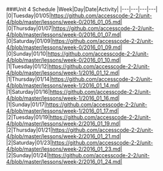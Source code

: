 ###Unit 4 Schedule
|Week|Day|Date|Activity|
|---|---|---|---|
|0|Tuesday|01/05|https://github.com/accesscode-2-2/unit-4/blob/master/lessons/week-0/2016_01_05.md|
|0|Thursday|01/07|https://github.com/accesscode-2-2/unit-4/blob/master/lessons/week-0/2016_01_07.md|
|0|Saturday|01/09|https://github.com/accesscode-2-2/unit-4/blob/master/lessons/week-0/2016_01_09.md|
|0|Sunday|01/10|https://github.com/accesscode-2-2/unit-4/blob/master/lessons/week-0/2016_01_10.md|
|1|Tuesday|01/12|https://github.com/accesscode-2-2/unit-4/blob/master/lessons/week-1/2016_01_12.md|
|1|Thursday|01/14|https://github.com/accesscode-2-2/unit-4/blob/master/lessons/week-1/2016_01_14.md|
|1|Saturday|01/16|https://github.com/accesscode-2-2/unit-4/blob/master/lessons/week-1/2016_01_16.md|
|1|Sunday|01/17|https://github.com/accesscode-2-2/unit-4/blob/master/lessons/week-1/2016_01_17.md|
|2|Tuesday|01/19|https://github.com/accesscode-2-2/unit-4/blob/master/lessons/week-2/2016_01_19.md|
|2|Thursday|01/21|https://github.com/accesscode-2-2/unit-4/blob/master/lessons/week-2/2016_01_21.md|
|2|Saturday|01/23|https://github.com/accesscode-2-2/unit-4/blob/master/lessons/week-2/2016_01_23.md|
|2|Sunday|01/24|https://github.com/accesscode-2-2/unit-4/blob/master/lessons/week-2/2016_01_24.md|
